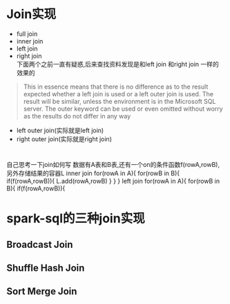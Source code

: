 # Join实现

* full join  
* inner join  
* left join  
* right join  
下面两个之前一直有疑惑,后来查找资料发现是和left join 和right join 一样的效果的  
>This in essence means that there is no difference 
as to the result expected whether a left join is used or a left outer join is used.
The result will be similar, unless the environment is in the Microsoft SQL server.
The outer keyword can be used or even omitted without worry 
as the results do not differ in any way
* left outer join(实际就是left join)
* right outer join(实际就是right join)
# 
自己思考一下join如何写
数据有A表和B表,还有一个on的条件函数f(rowA,rowB),另外存储结果的容器L
inner join
for(rowA in A){
    for(rowB in B){
        if(f(rowA,rowB)){
            L.add(rowA,rowB)
        }
    }
}
left join
for(rowA in A){
    for(rowB in B){
        if(f(rowA,rowB)){
        
# spark-sql的三种join实现
## Broadcast Join

## Shuffle Hash Join

## Sort Merge Join
